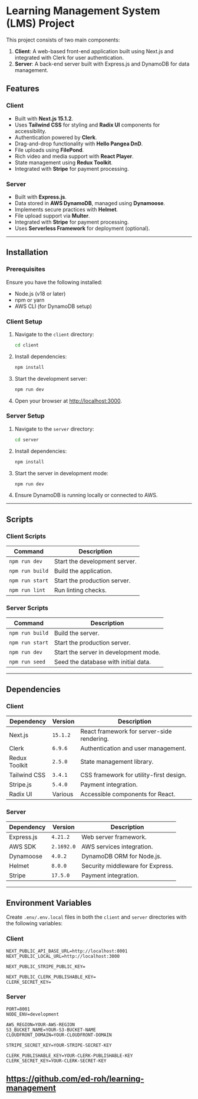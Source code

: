 # Learning Management System (LMS) Project

This project consists of two main components:

1. **Client**: A web-based front-end application built using Next.js and integrated with Clerk for user authentication.
2. **Server**: A back-end server built with Express.js and DynamoDB for data management.

## Features

### Client
- Built with **Next.js 15.1.2**.
- Uses **Tailwind CSS** for styling and **Radix UI** components for accessibility.
- Authentication powered by **Clerk**.
- Drag-and-drop functionality with **Hello Pangea DnD**.
- File uploads using **FilePond**.
- Rich video and media support with **React Player**.
- State management using **Redux Toolkit**.
- Integrated with **Stripe** for payment processing.

### Server
- Built with **Express.js**.
- Data stored in **AWS DynamoDB**, managed using **Dynamoose**.
- Implements secure practices with **Helmet**.
- File upload support via **Multer**.
- Integrated with **Stripe** for payment processing.
- Uses **Serverless Framework** for deployment (optional).

---

## Installation

### Prerequisites
Ensure you have the following installed:
- Node.js (v18 or later)
- npm or yarn
- AWS CLI (for DynamoDB setup)

### Client Setup

1. Navigate to the `client` directory:
   ```bash
   cd client
   ```
2. Install dependencies:
   ```bash
   npm install
   ```
3. Start the development server:
   ```bash
   npm run dev
   ```
4. Open your browser at [http://localhost:3000](http://localhost:3000).

### Server Setup

1. Navigate to the `server` directory:
   ```bash
   cd server
   ```
2. Install dependencies:
   ```bash
   npm install
   ```
3. Start the server in development mode:
   ```bash
   npm run dev
   ```
4. Ensure DynamoDB is running locally or connected to AWS.

---

## Scripts

### Client Scripts
| Command        | Description                    |
|----------------|--------------------------------|
| `npm run dev`  | Start the development server.  |
| `npm run build`| Build the application.         |
| `npm run start`| Start the production server.   |
| `npm run lint` | Run linting checks.            |

### Server Scripts
| Command             | Description                                |
|---------------------|--------------------------------------------|
| `npm run build`     | Build the server.                         |
| `npm run start`     | Start the production server.              |
| `npm run dev`       | Start the server in development mode.     |
| `npm run seed`      | Seed the database with initial data.      |

---

## Dependencies

### Client
| Dependency                        | Version   | Description                                |
|-----------------------------------|-----------|--------------------------------------------|
| Next.js                           | `15.1.2`  | React framework for server-side rendering. |
| Clerk                             | `6.9.6`   | Authentication and user management.        |
| Redux Toolkit                     | `2.5.0`   | State management library.                  |
| Tailwind CSS                      | `3.4.1`   | CSS framework for utility-first design.    |
| Stripe.js                         | `5.4.0`   | Payment integration.                       |
| Radix UI                          | Various   | Accessible components for React.           |

### Server
| Dependency              | Version     | Description                                  |
|-------------------------|-------------|----------------------------------------------|
| Express.js              | `4.21.2`    | Web server framework.                        |
| AWS SDK                 | `2.1692.0`  | AWS services integration.                    |
| Dynamoose               | `4.0.2`     | DynamoDB ORM for Node.js.                    |
| Helmet                  | `8.0.0`     | Security middleware for Express.             |
| Stripe                  | `17.5.0`    | Payment integration.                         |

---

## Environment Variables
Create `.env/.env.local` files in both the `client` and `server` directories with the following variables:

### Client
```env
NEXT_PUBLIC_API_BASE_URL=http://localhost:8001
NEXT_PUBLIC_LOCAL_URL=http://localhost:3000

NEXT_PUBLIC_STRIPE_PUBLIC_KEY=

NEXT_PUBLIC_CLERK_PUBLISHABLE_KEY=
CLERK_SECRET_KEY=
```

### Server
```env
PORT=8001
NODE_ENV=development

AWS_REGION=YOUR-AWS-REGION
S3_BUCKET_NAME=YOUR-S3-BUCKET-NAME
CLOUDFRONT_DOMAIN=YOUR-CLOUDFRONT-DOMAIN

STRIPE_SECRET_KEY=YOUR-STRIPE-SECRET-KEY

CLERK_PUBLISHABLE_KEY=YOUR-CLERK-PUBLISHABLE-KEY
CLERK_SECRET_KEY=YOUR-CLERK-SECRET-KEY
```
https://github.com/ed-roh/learning-management
---
